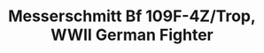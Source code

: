 ---
layout: product
title: "Messerschmitt Bf 109F-4Z/Trop, WWII German Fighter                                                                         "
price: "TBA" 
desc: "N/A"
img_path: "/assets/img/ICM 48105.webp"
brand: "N/A"
available: false
special_offer: false
new: false
soon: false
cat: "010000"
subcat: "013600"
subsubcat: "0N/A"
sifra: "ICM 48105"
popular: false
---